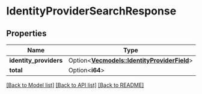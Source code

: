 # IdentityProviderSearchResponse

## Properties

Name | Type | Description | Notes
------------ | ------------- | ------------- | -------------
**identity_providers** | Option<[**Vec<models::IdentityProviderField>**](IdentityProviderField.md)> |  | [optional]
**total** | Option<**i64**> |  | [optional]

[[Back to Model list]](../README.md#documentation-for-models) [[Back to API list]](../README.md#documentation-for-api-endpoints) [[Back to README]](../README.md)


